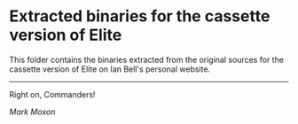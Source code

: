 # Extracted binaries for the cassette version of Elite

This folder contains the binaries extracted from the original sources for the cassette version of Elite on Ian Bell's personal website.

---

Right on, Commanders!

_Mark Moxon_